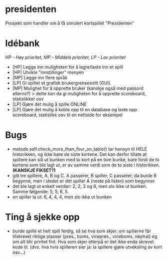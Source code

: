 # presidenten
Prosjekt som handler om å få simulert kortspillet "Presidenten"

# Idébank
*HP - Høy prioritet, MP - Middels prioritet, LP - Lav prioritet*
- [HP] Legge inn muligheten for å lagre/laste inn et spill
- [HP] Utvikle "innstillinger" menyen
- [MP] Legge inn flere språk
- [LP] Gi spillet et grafisk brukergrensesnitt (GUI)
- [MP] Mulighet for å opprette bruker (kanskje også med passord ellerno?)
       > dette kan da gi muligheten for å opprette scoreboard, statistikker osv
- [LP] Gjøre det mulig å spille ONLINE
- [LP] Gjøre det mulig å koble opp til en database og laste opp scoreboard, statistikk osv til en nettside for eksempel

# Bugs
- metode self.check_more_than_four_on_table() tar hensyn til HELE historikken, og ikke bare de siste kortene. Det kan derfor tillate at spillere kan slå ut bunken med to kort på en tom bunke, bare fordi de to kortene som ble lagt ut, er av samme verdi som de to siste i historikken. **(KANSKJE FIKSET?)**
- gitt tre spillere, A, B og C. A passerer, B spiller, C passerer, da burde B begynne, men i stedet er det spiller A (neste på listen) som begynner
- det ble lagt ut enkelt verdier: 2, 2, 2 og 6, men slo ikke ut bunken. Samme følgende: 5, 5, 6, 5.
- en spiller la ut: 6, 4, 4, 4, men slo ikke ut bunken

# Ting å sjekke opp
- burde spille et helt spill ferdig, så se hva som skjer: om spillerne får tilskrevet riktige plasser (pres., boms, vicepres., viceboms, nøytral) og om alt blir printet fint. Hva som skjer etterpå er det ikke enda skrevet kode til. (dvs. hva hvis spilleren sier ja: la spillere gjøre utveksling av kort osv...)
